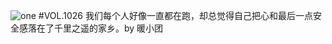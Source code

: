 ![one](http://image.wufazhuce.com/Fly2ENOH7WH_QaQsxCqUGZIX7Rpz)
#VOL.1026
我们每个人好像一直都在跑，却总觉得自己把心和最后一点安全感落在了千里之遥的家乡。by 暖小团